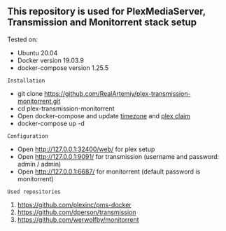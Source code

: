 ## This repository is used for PlexMediaServer, Transmission and Monitorrent stack setup

Tested on: 
- Ubuntu 20.04
- Docker version 19.03.9
- docker-compose version 1.25.5

`Installation`
- git clone https://github.com/RealArtemiy/plex-transmission-monitorrent.git
- cd plex-transmission-monitorrent
- Open docker-compose and update [timezone](https://en.wikipedia.org/wiki/List_of_tz_database_time_zones) and [plex claim](https://www.plex.tv/claim/)
- docker-compose up -d

`Configuration`
- Open http://127.0.0.1:32400/web/ for plex setup
- Open http://127.0.0.1:9091/ for transmission (username and password: admin / admin)
- Open http://127.0.0.1:6687/ for monitorrent (default password is monitorrent)

`Used repositories`
1. https://github.com/plexinc/pms-docker
2. https://github.com/dperson/transmission
3. https://github.com/werwolfby/monitorrent